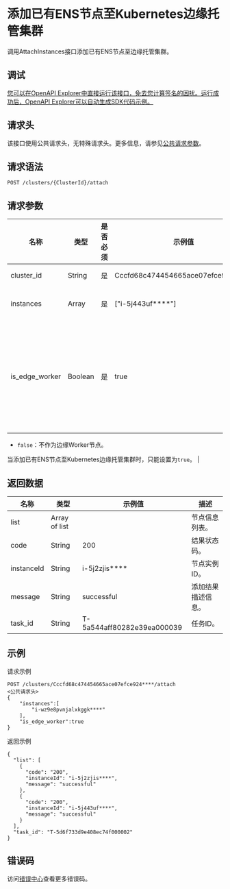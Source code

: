 # 添加已有ENS节点至Kubernetes边缘托管集群

调用AttachInstances接口添加已有ENS节点至边缘托管集群。

## 调试

[您可以在OpenAPI Explorer中直接运行该接口，免去您计算签名的困扰。运行成功后，OpenAPI Explorer可以自动生成SDK代码示例。](https://api.aliyun.com/#product=CS&api=AttachInstances&type=ROA&version=2015-12-15)

## 请求头

该接口使用公共请求头，无特殊请求头。更多信息，请参见[公共请求参数](公共请求参数t1884803.dita#concept_944293)。

## 请求语法

```
POST /clusters/{ClusterId}/attach 
```

## 请求参数

|名称|类型|是否必须|示例值|描述|
|--|--|----|---|--|
|cluster\_id|String|是|Cccfd68c474454665ace07efce924\*\*\*\*|集群ID。|
|instances|Array|是|\["i-5j443uf\*\*\*\*"\]|已有实例的数组。|
|is\_edge\_worker|Boolean|是|true|是否作为边缘Worker节点。取值：-   `true`：作为边缘Worker节点。
-   `false`：不作为边缘Worker节点。

当添加已有ENS节点至Kubernetes边缘托管集群时，只能设置为`true`。 |

## 返回数据

|名称|类型|示例值|描述|
|--|--|---|--|
|list|Array of list| |节点信息列表。|
|code|String|200|结果状态码。|
|instanceId|String|i-5j2zjis\*\*\*\*|节点实例ID。|
|message|String|successful|添加结果描述信息。|
|task\_id|String|T-5a544aff80282e39ea000039|任务ID。|

## 示例

请求示例

```
POST /clusters/Cccfd68c474454665ace07efce924****/attach
<公共请求头>
{
    "instances":[
        "i-wz9e8pvnjalxkggk****"
    ],
    "is_edge_worker":true
}
```

返回示例

```
{
  "list": [
    {
      "code": "200",
      "instanceId": "i-5j2zjis****",
      "message": "successful"
    },
    {
      "code": "200",
      "instanceId": "i-5j443uf****",
      "message": "successful"
    }
  ],
  "task_id": "T-5d6f733d9e408ec74f000002"
}
```

## 错误码

访问[错误中心](https://error-center.aliyun.com/status/product/CS)查看更多错误码。

